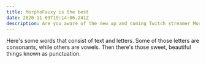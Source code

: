 ```yaml
---
title: MorphoFauxy is the best
date: 2020-11-09T19:14:06.241Z
description: Are you aware of the new up and coming Twitch streamer MorphoFauxy?
---
```

Here's some words that consist of text and letters. Some of those letters are consonants, while others are vowels. Then there's those sweet, beautiful things known as punctuation.